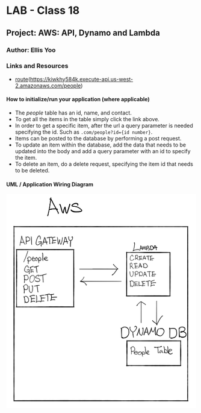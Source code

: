 # LAB - Class 18

## Project: AWS: API, Dynamo and Lambda

### Author: Ellis Yoo

### Links and Resources

- [route](http://xyz.com)(https://kiwkhy584k.execute-api.us-west-2.amazonaws.com/people)

#### How to initialize/run your application (where applicable)

- The _people_ table has an id, name, and contact.
- To get all the items in the table simply click the link above. 
- In order to get a specific item, after the url a query parameter is needed specifying the id. Such as `.com/people?id={id number}`.
- Items can be posted to the database by performing a post request.
- To update an item within the database, add the data that needs to be updated into the body and add a query parameter with an id to specify the item.
- To delete an item, do a delete request, specifying the item id that needs to be deleted.

#### UML / Application Wiring Diagram

![](./dynamo_uml.jpeg)